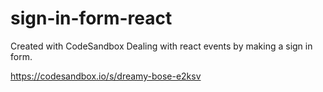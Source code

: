 # sign-in-form-react
Created with CodeSandbox
Dealing with react events by making a sign in form.

https://codesandbox.io/s/dreamy-bose-e2ksv
